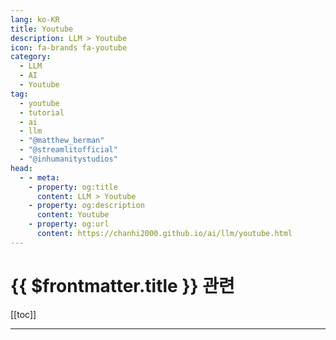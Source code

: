 ```yaml
---
lang: ko-KR
title: Youtube
description: LLM > Youtube
icon: fa-brands fa-youtube
category: 
  - LLM
  - AI
  - Youtube
tag: 
  - youtube
  - tutorial
  - ai
  - llm
  - "@matthew_berman"
  - "@streamlitofficial"
  - "@inhumanitystudios"
head:
  - - meta:
    - property: og:title
      content: LLM > Youtube
    - property: og:description
      content: Youtube
    - property: og:url
      content: https://chanhi2000.github.io/ai/llm/youtube.html
---
```


# {{ $frontmatter.title }} 관련

[[toc]]

---

<MyYouTubeItems jsonName="yu-matthew_berman" /><!-- Matthew Berman -->
<MyYouTubeItems jsonName="yu-streamlitofficial" /><!-- Streamlit -->
<MyYouTubeItems jsonName="yu-inhumanitystudios" /><!-- inhumanity Studios -->
<MyYouTubeItems jsonName="yu-user-bv8if5qg9l" /><!-- 빅데이터 혁신융합대학 -->
<MyYouTubeItems jsonName="yu-SecondStateInc" /><!-- Second State -->
<MyYouTubeItems jsonName="yu-thewilltejeda" /><!-- Will Tejeda -->
<MyYouTubeItems jsonName="yu-kskroyaltech" /><!-- Ksk Royal -->
<MyYouTubeItems jsonName="yu-uengine5309" /><!-- uEngine -->
<MyYouTubeItems jsonName="yu-ai101lab" /><!-- AI101 -->
<MyYouTubeItems jsonName="yu-reps" /><!-- Marco Reps -->
<MyYouTubeItems jsonName="yu-ringring_creator" /><!-- RingRing -->
<MyYouTubeItems jsonName="yu-YangCom2014" /><!-- 양컴 -->
<MyYouTubeItems jsonName="yu-Andytizer" /><!-- Andrew Tsai -->
<MyYouTubeItems jsonName="yu-aipapersacademy" /><!-- AI Papers Academy -->
<MyYouTubeItems jsonName="yu-SupportVectors" /><!-- SupportVectors -->
<MyYouTubeItems jsonName="yu-MahlerLab" /><!-- 말러랩 -->
<MyYouTubeItems jsonName="yu-deployingai" /><!-- Deploying AI -->
<MyYouTubeItems jsonName="yu-TimCarambat" /><!-- Tim Carambat -->
<MyYouTubeItems jsonName="yu-bhancock_ai" /><!-- codewithbrandon -->
<MyYouTubeItems jsonName="yu-harvarddatascienceinitiati3320" /><!-- Harvard Data Science Initiative -->
<MyYouTubeItems jsonName="yu-decoder-sh" /><!-- Decoder -->
<MyYouTubeItems jsonName="yu-coderxdox" /><!-- CODER X DOX 코더엑스독스 -->
<MyYouTubeItems jsonName="yu-1littlecoder" /><!-- 1littlecoder -->
<MyYouTubeItems jsonName="yu-pixegami" /><!-- pixegami -->
<MyYouTubeItems jsonName="yu-GaryExplains" /><!-- Gary Explains -->
<MyYouTubeItems jsonName="yu-teddynote" /><!-- 테디노트 TeddyNote -->
<MyYouTubeItems jsonName="yu-thebetter-today" /><!-- 더 배러 (The Better) -->
<MyYouTubeItems jsonName="yu-Data-Centric" /><!-- Data Centric -->
<MyYouTubeItems jsonName="yu-10xaiclub" /><!-- 10X AI Club -->
<MyYouTubeItems jsonName="yu-PyDataTV" /><!-- PyData -->
<MyYouTubeItems jsonName="yu-MakeDataUseful" /><!-- Make Data Useful -->
<MyYouTubeItems jsonName="yu-vesslai" /><!-- VESSL AI -->
<MyYouTubeItems jsonName="yu-V7labs" /><!-- V7 -->
<MyYouTubeItems jsonName="yu-Confluent" /><!-- Confluent -->
<MyYouTubeItems jsonName="yu-ImcommIT" /><!-- 임커밋 -->
<MyYouTubeItems jsonName="yu-MicrosoftResearch" /><!-- Microsoft Research -->
<MyYouTubeItems jsonName="yu-technovangelist" /><!-- Matt Williams -->
<MyYouTubeItems jsonName="yu-fastandsimpledevelopment" /><!-- Fast and Simple Development -->
<MyYouTubeItems jsonName="yu-encord" /><!-- Encord -->
<MyYouTubeItems jsonName="yu-AdamLucek" /><!-- Adam Lucek -->
<MyYouTubeItems jsonName="yu-noahgsolomon" /><!-- Noah Solomon -->
<MyYouTubeItems jsonName="yu-개발하는약사" /><!-- 개발하는 약사 DevPharmacist -->
<MyYouTubeItems jsonName="yu-devlearnllm" /><!-- LLMs for Devs -->
<MyYouTubeItems jsonName="yu-Computerphile" /><!-- Computerphile -->
<MyYouTubeItems jsonName="yu-rainbowbrain_youtube" /><!-- 레인보우브레인 -->
<MyYouTubeItems jsonName="yu-tech42_media" /><!-- 테크42 -->
<MyYouTubeItems jsonName="yu-aiadjunct" /><!-- AI 겸임교수 이종범 -->
<MyYouTubeItems jsonName="yu-arp_ai" /><!-- Jay Alammar -->
<MyYouTubeItems jsonName="yu-AIKoreaCommunity" /><!-- AI 코리아 커뮤니티 -->
<MyYouTubeItems jsonName="yu-ENDPLAN" /><!-- 엔드플랜 Endplan AI -->


<TagLinks/>